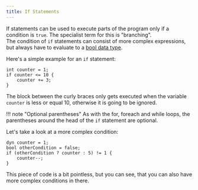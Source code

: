 ```yaml
---
title: If Statements
---
```


If statements can be used to execute parts of the program only if a condition is `true`. The specialist term for this is "branching". <br>
The condition of `if` statements can consist of more complex expressions, but always have to evaluate to a [bool data type](../primitive-types#the-bool-data-type).

Here's a simple example for an `if` statement:
```spice
int counter = 1;
if counter <= 10 {
	counter += 3;
}
```
The block between the curly braces only gets executed when the variable `counter` is less or equal 10, otherwise it is going to be ignored.

!!! note "Optional parentheses"
    As with the for, foreach and while loops, the parentheses around the head of the `if` statement are optional.

Let's take a look at a more complex condition:
```spice
dyn counter = 1;
bool otherCondition = false;
if (otherCondition ? counter : 5) != 1 {
	counter--;
}
```

This piece of code is a bit pointless, but you can see, that you can also have more complex conditions in there.